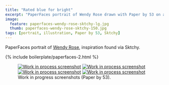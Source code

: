 ```yaml
---
title: "Rated blue for bright"
excerpt: "PaperFaces portrait of Wendy Rose drawn with Paper by 53 on an iPad."
image: 
  feature: paperfaces-wendy-rose-sktchy-lg.jpg
  thumb: paperfaces-wendy-rose-sktchy-150.jpg
tags: [portrait, illustration, Paper by 53, Sktchy]
---
```


PaperFaces portrait of <a href="http://sktchy.com/nlpXWH">Wendy Rose</a>, inspiration found via Sktchy.

{% include boilerplate/paperfaces-2.html %}

<figure class="half">
	<a href="{{ site.url }}/assets/images/paperfaces-wendy-rose-sktchy-process-1-lg.jpg"><img src="{{ site.url }}/assets/images/paperfaces-wendy-rose-sktchy-process-1-600.jpg" alt="Work in process screenshot"></a>
	<a href="{{ site.url }}/assets/images/paperfaces-wendy-rose-sktchy-process-2-lg.jpg"><img src="{{ site.url }}/assets/images/paperfaces-wendy-rose-sktchy-process-2-600.jpg" alt="Work in process screenshot"></a>
	<a href="{{ site.url }}/assets/images/paperfaces-wendy-rose-sktchy-process-3-lg.jpg"><img src="{{ site.url }}/assets/images/paperfaces-wendy-rose-sktchy-process-3-600.jpg" alt="Work in process screenshot"></a>
	<a href="{{ site.url }}/assets/images/paperfaces-wendy-rose-sktchy-process-4-lg.jpg"><img src="{{ site.url }}/assets/images/paperfaces-wendy-rose-sktchy-process-4-600.jpg" alt="Work in process screenshot"></a>
	<figcaption>Work in progress screenshots (Paper by 53).</figcaption>
</figure>
